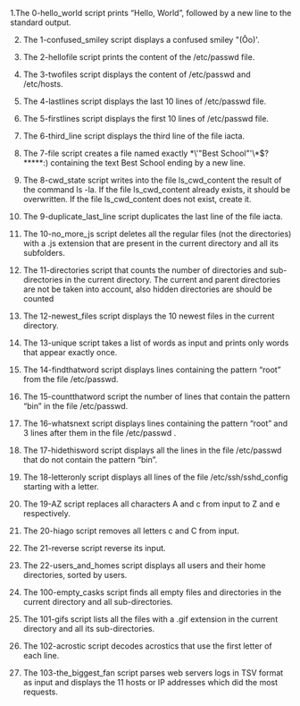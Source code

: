 1.The 0-hello_world script prints “Hello, World”, followed by a new line to the standard output.

2. The 1-confused_smiley script displays a confused smiley "(Ôo)'.

3. The 2-hellofile script prints the content of the /etc/passwd file.

4. The 3-twofiles script displays the content of /etc/passwd and /etc/hosts.

5. The 4-lastlines script displays the last 10 lines of /etc/passwd file.

6. The 5-firstlines script displays the first 10 lines of /etc/passwd file.

7. The 6-third_line script displays the third line of the file iacta.

8. The 7-file script creates a file named exactly \*\\'"Best School"\'\\*$\?\*\*\*\*\*:) containing the text Best School ending by a new line.

9. The 8-cwd_state script writes into the file ls_cwd_content the result of the command ls -la. If the file ls_cwd_content already exists, it should be overwritten. If the file ls_cwd_content does not exist, create it.

10. The 9-duplicate_last_line script duplicates the last line of the file iacta.

11. The 10-no_more_js script deletes all the regular files (not the directories) with a .js extension that are present in the current directory and all its subfolders.

12. The 11-directories script that counts the number of directories and sub-directories in the current directory. The current and parent directories are not be taken into account, also hidden directories are should be counted

13. The 12-newest_files script displays the 10 newest files in the current directory.

14. The 13-unique script takes a list of words as input and prints only words that appear exactly once.

15. The 14-findthatword script displays lines containing the pattern “root” from the file /etc/passwd.

16. The 15-countthatword script the number of lines that contain the pattern “bin” in the file /etc/passwd.

17. The 16-whatsnext script displays lines containing the pattern “root” and 3 lines after them in the file /etc/passwd
.
18. The 17-hidethisword script displays all the lines in the file /etc/passwd that do not contain the pattern “bin”.

19. The 18-letteronly script displays all lines of the file /etc/ssh/sshd_config starting with a letter.

20. The 19-AZ script replaces all characters A and c from input to Z and e respectively.

21. The 20-hiago script removes all letters c and C from input.

22. The 21-reverse script reverse its input.

23. The 22-users_and_homes script displays all users and their home directories, sorted by users.

24. The 100-empty_casks script finds all empty files and directories in the current directory and all sub-directories.

25. The 101-gifs script lists all the files with a .gif extension in the current directory and all its sub-directories.

26. The 102-acrostic script decodes acrostics that use the first letter of each line.

27. The 103-the_biggest_fan script parses web servers logs in TSV format as input and displays the 11 hosts or IP addresses which did the most requests.